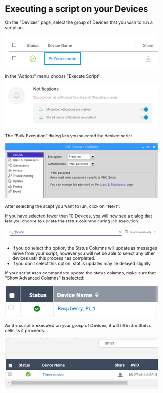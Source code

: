 # Executing a script on your Devices

On the "Devices" page, select the group of Devices that you wish to run a script on.

![](../../.gitbook/assets/image%20%28264%29.png)

In the "Actions" menu, choose "Execute Script".  

![](../../.gitbook/assets/image%20%28364%29.png)

The "Bulk Execution" dialog lets you selected the desired script.  

![](../../.gitbook/assets/image%20%28279%29.png)

After selecting the script you want to run, click on "Next".

If you have selected fewer than 10 Devices, you will now see a dialog that lets you choose to update the status columns during job execution.  

![](../../.gitbook/assets/image%20%28260%29.png)

* If you do select this option, the Status Columns will update as messages arrive from your script, however you will not be able to select any other devices until this process has completed.
* If you don't select this option, status updates may be delayed slightly.

If your script uses commands to update the status columns,  make sure that "Show Advanced Columns" is selected:

![](../../.gitbook/assets/image%20%283%29.png)

As the script is executed on your group of Devices, it will fill in the Status cells as it proceeds.

![](../../.gitbook/assets/image%20%28158%29.png)

